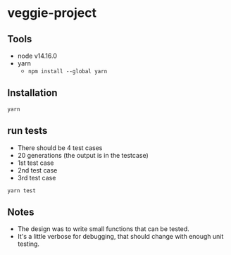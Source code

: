 # veggie-project

## Tools
- node v14.16.0
- yarn 
  - `npm install --global yarn`

## Installation
`yarn`

## run tests
- There should be 4 test cases
 - 20 generations (the output is in the testcase)
 - 1st test case
 - 2nd test case
 - 3rd test case

`yarn test`

## Notes
- The design was to write small functions that can be tested.
- It's a little verbose for debugging, that should change with enough unit testing.
